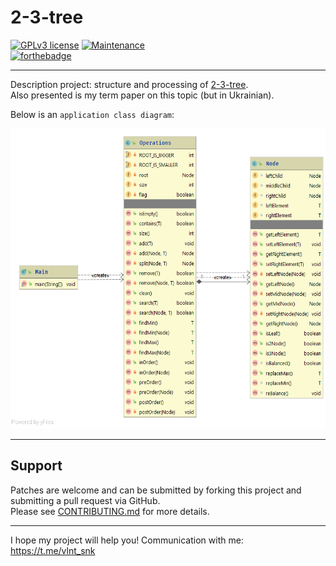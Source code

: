 # 2-3-tree

 [![GPLv3 license](https://img.shields.io/badge/License-GPLv3-blue.svg)](http://perso.crans.org/besson/LICENSE.html)
 [![Maintenance](https://img.shields.io/badge/Maintained%3F-no-red.svg)](https://GitHub.com/Naereen/StrapDown.js/graphs/commit-activity)  
 [![forthebadge](https://forthebadge.com/images/badges/made-with-java.svg)](https://forthebadge.com)
 
 ---
 
Description project: structure and processing of [2-3-tree](https://en.wikipedia.org/wiki/2–3_tree).  
Also presented is my term paper on this topic (but in Ukrainian). 
  
Below is an `application class diagram`:
<p align="center">
  <img width="780px" height="480px" alt="Application class diagram" title="Application class diagram" 
        src="https://github.com/SValentyn/2-3-tree/blob/master/diagram.png">
</p>
  
--- 
  
## Support

Patches are welcome and can be submitted by forking this project and submitting a pull request via GitHub.  
Please see [CONTRIBUTING.md](../master/CONTRIBUTING.md) for more details.

---  

I hope my project will help you! Communication with me: https://t.me/vlnt_snk

